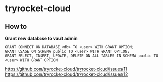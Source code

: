 # tryrocket-cloud

## How to

**Grant new database to vault admin**

    GRANT CONNECT ON DATABASE <db> TO <user> WITH GRANT OPTION;
    GRANT USAGE ON SCHEMA public TO <user> WITH GRANT OPTION;
    GRANT SELECT, INSERT, UPDATE, DELETE ON ALL TABLES IN SCHEMA public TO <user> WITH GRANT OPTION

https://github.com/tryrocket-cloud/tryrocket-cloud/issues/11
https://github.com/tryrocket-cloud/tryrocket-cloud/issues/12